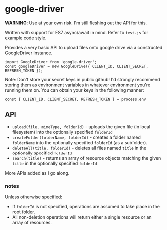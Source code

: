 # google-driver

**WARNING**: Use at your own risk. I'm still fleshing out the API for this.

Written with support for ES7 async/await in mind. Refer to `test.js` for example code style.

Provides a very basic API to upload files onto google drive via a constructed GoogleDriver instance.

```
import GoogleDriver from 'google-driver';
const googleDriver = new GoogleDrive({ CLIENT_ID, CLIENT_SECRET, REFRESH_TOKEN });
```

Note: Don't store your secret keys in public github! I'd strongly recommend storing them as environment variables in whatever environment you're running them on. You can obtain your keys in the following manner:

```
const { CLIENT_ID, CLIENT_SECRET, REFRESH_TOKEN } = process.env
```

## API

* `upload(file, mimeType, folderId)` - uploads the given file (in local filesystem) into the optionally specified `folderId`
* `createFolder(folderName, folderId)` - creates a folder named `folderName` into the optionally specified `folderId` (as a subfolder).
* `deleteAll(title, folderId)` - deletes all files named `title` in the optionally specified `folderId`
* `search(title)` - returns an array of resource objects matching the given `title` in the optionally specified `folderId`

More APIs added as I go along.

### notes

Unless otherwise specified:

* If `folderId` is not specified, operations are assumed to take place in the root folder.
* All non-deletion operations will return either a single resource or an array of resources.
